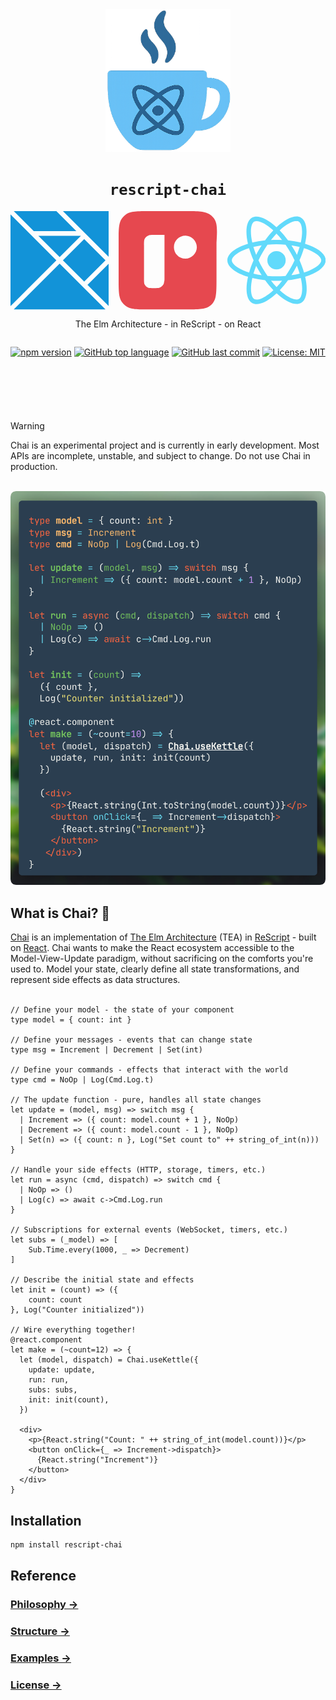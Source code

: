 <div style="text-align: center; margin-bottom: 2rem;" align="center">
  <img src="./logo.png" alt="Chai Logo" style="width: 200px; height: auto;" />
</div>

<h1 style="text-align: center;" align="center"><code>rescript-chai</code></h1>
<div style="text-align: center; display: flex; gap: 1rem;" align="center">
  <svg role="img" viewBox="0 0 24 24" xmlns="http://www.w3.org/2000/svg"><path fill="#1293D8" d="M23.986 12.806V23.2l-5.197-5.197zM6.796 6.01H17.19l-5.197 5.197zm9.275-1.12H5.677L.8.015h10.394zm7.116 7.117L17.99 6.81l-5.197 5.197 5.197 5.197zm.813-.813L12.806 0H24zM0 23.2V.813l11.194 11.194zm23.187.8H.8l11.193-11.194Z"/></svg>
  <svg role="img" viewBox="0 0 24 24" xmlns="http://www.w3.org/2000/svg"><path fill="#E6484F" d="M23.29 1.8c-.3-.4-.6-.7-.9-.9-1.3-.9-2.899-.9-6.098-.9H7.696C4.498 0 2.9 0 1.8.8c-.4.3-.7.6-1 1C0 2.9 0 4.5 0 7.7v8.6c0 3.2 0 4.8.8 5.9.3.4.6.7.9.9 1.199.9 2.798.9 5.996.9h8.596c3.199 0 4.798 0 5.898-.8.4-.3.7-.6.9-.9.799-1.1.799-2.7.799-5.9V7.7c.2-3.2.2-4.8-.6-5.9ZM11.194 16.5c0 .2 0 .5-.1.8 0 .2-.1.3-.1.5-.1.1-.2.3-.4.5s-.4.3-.6.4c-.3.1-.7.1-1.399.1-.8 0-1.1 0-1.4-.1-.4-.2-.699-.5-.899-.9-.1-.3-.1-.7-.1-1.4v-8c0-.9 0-1.4.2-1.7.2-.3.4-.5.8-.7.3-.2.8-.2 1.699-.2h2.299zm5.097-4.9c-1.599 0-2.798-1.3-2.798-2.8 0-1.6 1.3-2.8 2.798-2.8 1.5 0 2.8 1.3 2.8 2.8 0 1.5-1.3 2.8-2.8 2.8z"/></svg>
  <svg role="img" viewBox="0 0 24 24" xmlns="http://www.w3.org/2000/svg"><path fill="#61DAFB" d="M14.23 12.004a2.236 2.236 0 0 1-2.235 2.236 2.236 2.236 0 0 1-2.236-2.236 2.236 2.236 0 0 1 2.235-2.236 2.236 2.236 0 0 1 2.236 2.236zm2.648-10.69c-1.346 0-3.107.96-4.888 2.622-1.78-1.653-3.542-2.602-4.887-2.602-.41 0-.783.093-1.106.278-1.375.793-1.683 3.264-.973 6.365C1.98 8.917 0 10.42 0 12.004c0 1.59 1.99 3.097 5.043 4.03-.704 3.113-.39 5.588.988 6.38.32.187.69.275 1.102.275 1.345 0 3.107-.96 4.888-2.624 1.78 1.654 3.542 2.603 4.887 2.603.41 0 .783-.09 1.106-.275 1.374-.792 1.683-3.263.973-6.365C22.02 15.096 24 13.59 24 12.004c0-1.59-1.99-3.097-5.043-4.032.704-3.11.39-5.587-.988-6.38-.318-.184-.688-.277-1.092-.278zm-.005 1.09v.006c.225 0 .406.044.558.127.666.382.955 1.835.73 3.704-.054.46-.142.945-.25 1.44-.96-.236-2.006-.417-3.107-.534-.66-.905-1.345-1.727-2.035-2.447 1.592-1.48 3.087-2.292 4.105-2.295zm-9.77.02c1.012 0 2.514.808 4.11 2.28-.686.72-1.37 1.537-2.02 2.442-1.107.117-2.154.298-3.113.538-.112-.49-.195-.964-.254-1.42-.23-1.868.054-3.32.714-3.707.19-.09.4-.127.563-.132zm4.882 3.05c.455.468.91.992 1.36 1.564-.44-.02-.89-.034-1.345-.034-.46 0-.915.01-1.36.034.44-.572.895-1.096 1.345-1.565zM12 8.1c.74 0 1.477.034 2.202.093.406.582.802 1.203 1.183 1.86.372.64.71 1.29 1.018 1.946-.308.655-.646 1.31-1.013 1.95-.38.66-.773 1.288-1.18 1.87-.728.063-1.466.098-2.21.098-.74 0-1.477-.035-2.202-.093-.406-.582-.802-1.204-1.183-1.86-.372-.64-.71-1.29-1.018-1.946.303-.657.646-1.313 1.013-1.954.38-.66.773-1.286 1.18-1.868.728-.064 1.466-.098 2.21-.098zm-3.635.254c-.24.377-.48.763-.704 1.16-.225.39-.435.782-.635 1.174-.265-.656-.49-1.31-.676-1.947.64-.15 1.315-.283 2.015-.386zm7.26 0c.695.103 1.365.23 2.006.387-.18.632-.405 1.282-.66 1.933-.2-.39-.41-.783-.64-1.174-.225-.392-.465-.774-.705-1.146zm3.063.675c.484.15.944.317 1.375.498 1.732.74 2.852 1.708 2.852 2.476-.005.768-1.125 1.74-2.857 2.475-.42.18-.88.342-1.355.493-.28-.958-.646-1.956-1.1-2.98.45-1.017.81-2.01 1.085-2.964zm-13.395.004c.278.96.645 1.957 1.1 2.98-.45 1.017-.812 2.01-1.086 2.964-.484-.15-.944-.318-1.37-.5-1.732-.737-2.852-1.706-2.852-2.474 0-.768 1.12-1.742 2.852-2.476.42-.18.88-.342 1.356-.494zm11.678 4.28c.265.657.49 1.312.676 1.948-.64.157-1.316.29-2.016.39.24-.375.48-.762.705-1.158.225-.39.435-.788.636-1.18zm-9.945.02c.2.392.41.783.64 1.175.23.39.465.772.705 1.143-.695-.102-1.365-.23-2.006-.386.18-.63.406-1.282.66-1.933zM17.92 16.32c.112.493.2.968.254 1.423.23 1.868-.054 3.32-.714 3.708-.147.09-.338.128-.563.128-1.012 0-2.514-.807-4.11-2.28.686-.72 1.37-1.536 2.02-2.44 1.107-.118 2.154-.3 3.113-.54zm-11.83.01c.96.234 2.006.415 3.107.532.66.905 1.345 1.727 2.035 2.446-1.595 1.483-3.092 2.295-4.11 2.295-.22-.005-.406-.05-.553-.132-.666-.38-.955-1.834-.73-3.703.054-.46.142-.944.25-1.438zm4.56.64c.44.02.89.034 1.345.034.46 0 .915-.01 1.36-.034-.44.572-.895 1.095-1.345 1.565-.455-.47-.91-.993-1.36-1.565z"/></svg>
</div>
<p style="text-align: center;" align="center">The Elm Architecture - in ReScript - on React</p>

<div style="display: flex; gap: 0.5rem; margin-bottom: 1rem; justify-content: center; margin-bottom: 4em;" align="center">

  [![npm version](https://img.shields.io/npm/v/rescript-chai)](https://www.npmjs.com/package/rescript-chai)
  [![GitHub top language](https://img.shields.io/github/languages/top/elias-michaias/rescript-chai)](https://github.com/elias-michaias/rescript-chai)
  [![GitHub last commit](https://img.shields.io/github/last-commit/elias-michaias/rescript-chai)](https://github.com/elias-michaias/rescript-chai)
  [![License: MIT](https://img.shields.io/badge/License-MIT-yellow.svg)](https://opensource.org/licenses/MIT)
</div>
<br/>

>[!WARNING]
>Chai is an experimental project and is currently in early development. Most APIs are incomplete, unstable, and subject to change. Do not use Chai in production.
<br/>
<img src="./shot.png" alt="Chai Code" />
<br/>
<h2>What is Chai? 🍵</h2>
<a href="https://github.com/elias-michaias/rescript-chai">Chai</a> is an implementation of <a href="https://guide.elm-lang.org/architecture/">The Elm Architecture</a> (TEA) in <a href="https://rescript-lang.org/">ReScript</a> - built on <a href="https://react.dev/">React</a>. Chai wants to make the React ecosystem accessible to the Model-View-Update paradigm, without sacrificing on the comforts you're used to. Model your state, clearly define all state transformations, and represent side effects as data structures.
<br/>
<br/>

```rescript
// Define your model - the state of your component
type model = { count: int }

// Define your messages - events that can change state
type msg = Increment | Decrement | Set(int)

// Define your commands - effects that interact with the world
type cmd = NoOp | Log(Cmd.Log.t)

// The update function - pure, handles all state changes
let update = (model, msg) => switch msg {
  | Increment => ({ count: model.count + 1 }, NoOp)
  | Decrement => ({ count: model.count - 1 }, NoOp)
  | Set(n) => ({ count: n }, Log("Set count to" ++ string_of_int(n)))
}

// Handle your side effects (HTTP, storage, timers, etc.)
let run = async (cmd, dispatch) => switch cmd {
  | NoOp => ()
  | Log(c) => await c->Cmd.Log.run
}

// Subscriptions for external events (WebSocket, timers, etc.)
let subs = (_model) => [
    Sub.Time.every(1000, _ => Decrement)
]

// Describe the initial state and effects
let init = (count) => ({
    count: count
}, Log("Counter initialized"))

// Wire everything together!
@react.component
let make = (~count=12) => {
  let (model, dispatch) = Chai.useKettle({
    update: update,
    run: run,
    subs: subs,
    init: init(count),
  })

  <div>
    <p>{React.string("Count: " ++ string_of_int(model.count))}</p>
    <button onClick={_ => Increment->dispatch}>
      {React.string("Increment")}
    </button>
  </div>
}
```

<h2>Installation</h2>

```bash
npm install rescript-chai
```

<h2>Reference</h2>

<h3>
<a href="https://github.com/elias-michaias/rescript-chai/blob/main/reference/philosophy.md">
    Philosophy →
</a>
</h3>

<h3>
<a href="https://github.com/elias-michaias/rescript-chai/blob/main/reference/structure.md">
    Structure →
</a>
</h3>

<h3>
<a href="https://github.com/elias-michaias/rescript-chai/tree/main/examples/counter">
    Examples →
</a>
</h3>

<h3>
<a href="https://github.com/elias-michaias/rescript-chai/blob/main/LICENSE">
    License →
</a>
</h3>